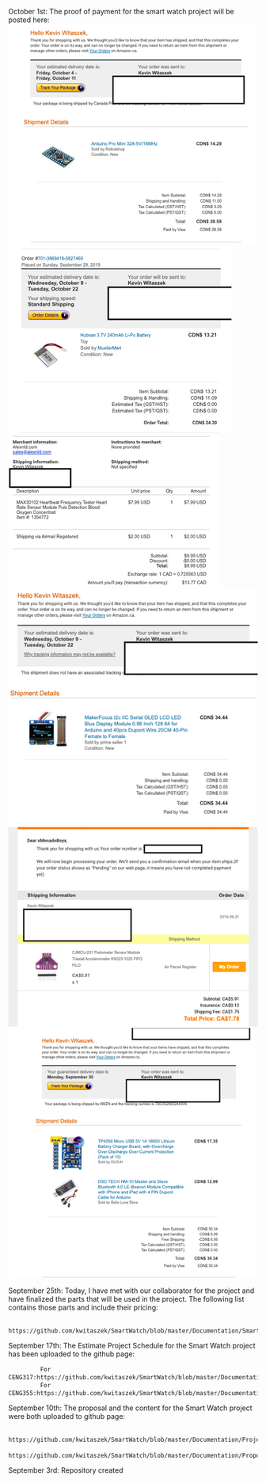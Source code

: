 October 1st: The proof of payment for the smart watch project will be posted here:
            ![Screenshot](Images/ARDUINO.png)
                        ![Screenshot](Images/BATTERY.png)
                                    ![Screenshot](Images/HEARTRATE.png)
                                                ![Screenshot](Images/OLED.png)
                                                            ![Screenshot](Images/PEDOMETER.png)
                                                                        ![Screenshot](Images/tp4056hm10.png)
                                                            
                                                                                                                     
                                                                        




September 25th: Today, I have met with our collaborator for the project and have finalized the parts that will be used in the                 project. The following list contains those parts and include their pricing:
  
                https://github.com/kwitaszek/SmartWatch/blob/master/Documentation/SmartWatchBugdet.xlsx

September 17th: The Estimate Project Schedule for the Smart Watch project has been uploaded to the github page:

             For CENG317:https://github.com/kwitaszek/SmartWatch/blob/master/Documentation/CENG317_Smart_Watch_Schedule.gan
             For CENG355:https://github.com/kwitaszek/SmartWatch/blob/master/Documentation/CENG355_Smart_watch_Schedule.gan
               

September 10th: The proposal and the content for the Smart Watch project were both uploaded to github page:
              
              https://github.com/kwitaszek/SmartWatch/blob/master/Documentation/ProjectProposal_TechBoys.pdf
              https://github.com/kwitaszek/SmartWatch/blob/master/Documentation/ProposalContent_TechBoys.xlsx

September 3rd: Repository created
